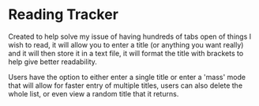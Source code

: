 # **Reading Tracker**

Created to help solve my issue of having hundreds of tabs open of things I wish to read, it will allow you to enter a title (or anything you want really) and it will then store it in a text file,
it will format the title with brackets to help give better readability.

Users have the option to either enter a single title or enter a 'mass' mode that will allow for faster entry of multiple titles, users can also delete the whole list, or even view a random title that it returns.
